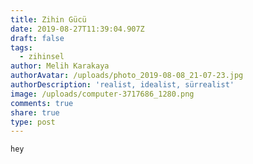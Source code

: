 ```yaml
---
title: Zihin Gücü
date: 2019-08-27T11:39:04.907Z
draft: false
tags:
  - zihinsel
author: Melih Karakaya
authorAvatar: /uploads/photo_2019-08-08_21-07-23.jpg
authorDescription: 'realist, idealist, sürrealist'
image: /uploads/computer-3717686_1280.png
comments: true
share: true
type: post
---
```

```
hey
```
